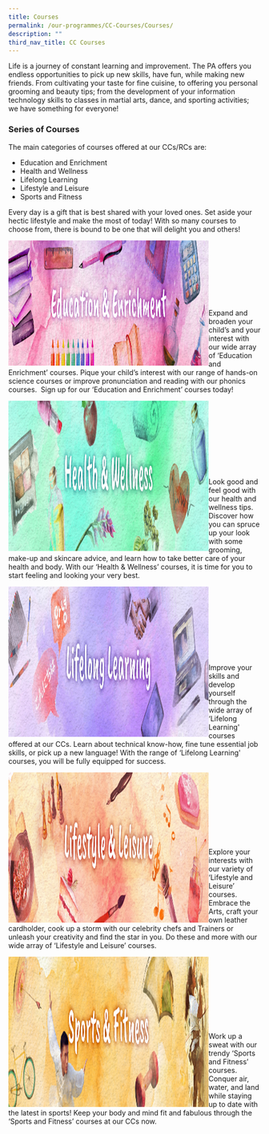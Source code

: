 ```yaml
---
title: Courses
permalink: /our-programmes/CC-Courses/Courses/
description: ""
third_nav_title: CC Courses
---
```

Life is a journey of constant learning and improvement. The PA offers you endless opportunities to pick up new skills, have fun, while making new friends. From cultivating your taste for fine cuisine, to offering you personal grooming and beauty tips; from the development of your information technology skills to classes in martial arts, dance, and sporting activities; we have something for everyone!

### Series of Courses
The main categories of courses offered at our CCs/RCs are:

*   Education and Enrichment
*   Health and Wellness
*   Lifelong Learning
*   Lifestyle and Leisure
*   Sports and Fitness

Every day is a gift that is best shared with your loved ones. Set aside your hectic lifestyle and make the most of today! With so many courses to choose from, there is bound to be one that will delight you and others! 

<img style="height:250px;width:400px"  align="left" src="/images/Programmes/CC%20Courses/PABanner-Education%20Enrichment.jpg"><br><br><br><br><br><br><br><br>
Expand and broaden your child’s and your interest with our wide array of ‘Education and Enrichment’ courses. Pique your child’s interest with our range of hands-on science courses or improve pronunciation and reading with our phonics courses.  Sign up for our ‘Education and Enrichment’ courses today!


<img style="height:300px;width:400px"  align="left" src="/images/Programmes/CC%20Courses/PABanner-HealthWellness.jpg"><br><br><br><br><br><br><br><br><br>
Look good and feel good with our health and wellness tips. Discover how you can spruce up your look with some grooming, make-up and skincare advice, and learn how to take better care of your health and body. With our ‘Health & Wellness’ courses, it is time for you to start feeling and looking your very best.



<img style="height:300px;width:400px"  align="left" src="/images/Programmes/CC%20Courses/PABanner-LifelongLearning.jpg"><br><br><br><br><br><br><br><br><br>
Improve your skills and develop yourself through the wide array of ‘Lifelong Learning' courses offered at our CCs. Learn about technical know-how, fine tune essential job skills, or pick up a new language! With the range of ‘Lifelong Learning' courses, you will be fully equipped for 
success.


<img style="height:300px;width:400px"  align="left" src="/images/Programmes/CC%20Courses/PABanner-Lifestyle%20Leisure.jpg"><br><br><br><br><br><br><br><br>

Explore your interests with our variety of ‘Lifestyle and Leisure’ courses. Embrace the Arts, craft your own leather cardholder, cook up a storm with our celebrity chefs and Trainers or unleash your creativity and find the star in you. Do these and more with our wide array of ‘Lifestyle and Leisure’ courses.


<img style="height:300px;width:400px"  align="left" src="/images/Programmes/CC%20Courses/PABanner-Sports_Fitness.jpg"><br><br><br><br><br><br><br><br>

Work up a sweat with our trendy ‘Sports and Fitness’ courses. Conquer air, water, and land while staying up to date with the latest in sports! Keep your body and mind fit and fabulous through the ‘Sports and Fitness’ courses at our CCs now.